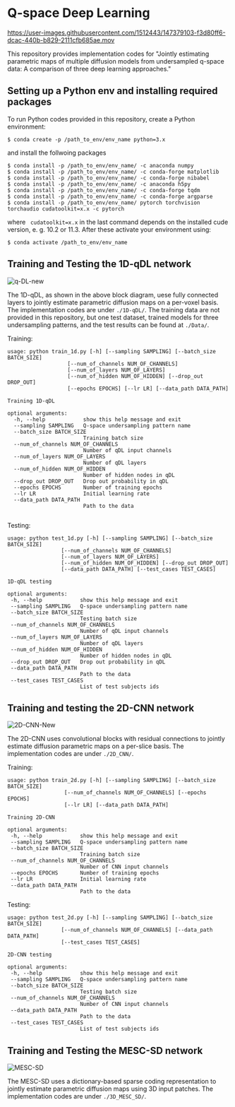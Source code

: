 # Q-space Deep Learning

https://user-images.githubusercontent.com/1512443/147379103-f3d80ff6-dcac-440b-b829-2111cfb685ae.mov

This repository provides implementation codes for "Jointly estimating parametric maps of multiple diffusion models from undersampled q-space data: A comparison of three deep learning approaches."

## Setting up a Python env and installing required packages

To run Python codes provided in this repository, create a Python environment:
```
$ conda create -p /path_to_env/env_name python=3.x
```
and install the follwoing packages
```
$ conda install -p /path_to_env/env_name/ -c anaconda numpy
$ conda install -p /path_to_env/env_name/ -c conda-forge matplotlib
$ conda install -p /path_to_env/env_name/ -c conda-forge nibabel
$ conda install -p /path_to_env/env_name/ -c anaconda h5py
$ conda install -p /path_to_env/env_name/ -c conda-forge tqdm
$ conda install -p /path_to_env/env_name/ -c conda-forge argparse
$ conda install -p /path_to_env/env_name/ pytorch torchvision torchaudio cudatoolkit=x.x -c pytorch 
```
where ``` cudatoolkit=x.x``` in the last command depends on the installed cude version, e. g. 10.2 or 11.3. After these activate your environment using:
```
$ conda activate /path_to_env/env_name
```
## Training and Testing the 1D-qDL network

![q-DL-new](https://user-images.githubusercontent.com/1512443/147395592-db7c2997-bc43-4247-8b24-fcd6b938a4f3.png)

The 1D-qDL, as shown in the above block diagram, uese fully connected layers to jointly estimate parametric diffusion maps on a per-voxel basis. The implementation codes are under ```./1D-qDL/```. The training data are not provided in this repository, but one test dataset, trained models for three undersampling patterns, and the test results can be found at ```./Data/```.

Training:
```
usage: python train_1d.py [-h] [--sampling SAMPLING] [--batch_size BATCH_SIZE]
                   [--num_of_channels NUM_OF_CHANNELS]
                   [--num_of_layers NUM_OF_LAYERS]
                   [--num_of_hidden NUM_OF_HIDDEN] [--drop_out DROP_OUT]
                   [--epochs EPOCHS] [--lr LR] [--data_path DATA_PATH]

Training 1D-qDL

optional arguments:
  -h, --help            show this help message and exit
  --sampling SAMPLING   Q-space undersampling pattern name
  --batch_size BATCH_SIZE
                        Training batch size
  --num_of_channels NUM_OF_CHANNELS
                        Number of qDL input channels
  --num_of_layers NUM_OF_LAYERS
                        Number of qDL layers
  --num_of_hidden NUM_OF_HIDDEN
                        Number of hidden nodes in qDL
  --drop_out DROP_OUT   Drop out probability in qDL
  --epochs EPOCHS       Number of training epochs
  --lr LR               Initial learning rate
  --data_path DATA_PATH
                        Path to the data
 
 ```
 Testing: 
 
 ```
 usage: python test_1d.py [-h] [--sampling SAMPLING] [--batch_size BATCH_SIZE]
                  [--num_of_channels NUM_OF_CHANNELS]
                  [--num_of_layers NUM_OF_LAYERS]
                  [--num_of_hidden NUM_OF_HIDDEN] [--drop_out DROP_OUT]
                  [--data_path DATA_PATH] [--test_cases TEST_CASES]

1D-qDL testing

optional arguments:
  -h, --help            show this help message and exit
  --sampling SAMPLING   Q-space undersampling pattern name
  --batch_size BATCH_SIZE
                        Testing batch size
  --num_of_channels NUM_OF_CHANNELS
                        Number of qDL input channels
  --num_of_layers NUM_OF_LAYERS
                        Number of qDL layers
  --num_of_hidden NUM_OF_HIDDEN
                        Number of hidden nodes in qDL
  --drop_out DROP_OUT   Drop out probability in qDL
  --data_path DATA_PATH
                        Path to the data
  --test_cases TEST_CASES
                        List of test subjects ids 
 ```
 
 ## Training and testing the 2D-CNN network
 
 ![2D-CNN-New](https://user-images.githubusercontent.com/1512443/147397147-f2892f57-5164-40a4-8e4b-cf562e2a6311.png)

The 2D-CNN uses convolutional blocks with residual connections to jointly estimate diffusion parametric maps on a per-slice basis. The implementation codes are under ```./2D_CNN/```.
 
 Training:
 ```
 usage: python train_2d.py [-h] [--sampling SAMPLING] [--batch_size BATCH_SIZE]
                   [--num_of_channels NUM_OF_CHANNELS] [--epochs EPOCHS]
                   [--lr LR] [--data_path DATA_PATH]

Training 2D-CNN

optional arguments:
  -h, --help            show this help message and exit
  --sampling SAMPLING   Q-space undersampling pattern name
  --batch_size BATCH_SIZE
                        Training batch size
  --num_of_channels NUM_OF_CHANNELS
                        Number of CNN input channels
  --epochs EPOCHS       Number of training epochs
  --lr LR               Initial learning rate
  --data_path DATA_PATH
                        Path to the data 
 ```
 Testing:
 
 ```
 usage: python test_2d.py [-h] [--sampling SAMPLING] [--batch_size BATCH_SIZE]
                  [--num_of_channels NUM_OF_CHANNELS] [--data_path DATA_PATH]
                  [--test_cases TEST_CASES]

2D-CNN testing

optional arguments:
  -h, --help            show this help message and exit
  --sampling SAMPLING   Q-space undersampling pattern name
  --batch_size BATCH_SIZE
                        Testing batch size
  --num_of_channels NUM_OF_CHANNELS
                        Number of CNN input channels
  --data_path DATA_PATH
                        Path to the data
  --test_cases TEST_CASES
                        List of test subjects ids 
 ```
 
 ## Training and Testing the MESC-SD network
 
 ![MESC-SD](https://user-images.githubusercontent.com/1512443/147397309-c39685ab-a23e-4e22-af4b-a5198bb1bbf8.png)

The MESC-SD uses a dictionary-based sparse coding representation to jointly estimate parametric diffusion maps using 3D input patches. The implementation codes are under ```./3D_MESC_SD/```.
 
 
